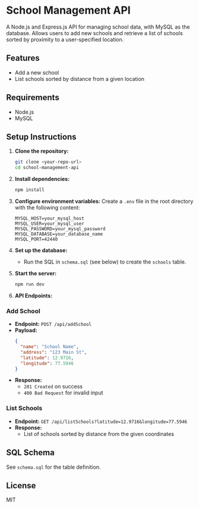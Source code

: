 # School Management API

A Node.js and Express.js API for managing school data, with MySQL as the database. Allows users to add new schools and retrieve a list of schools sorted by proximity to a user-specified location.

## Features
- Add a new school
- List schools sorted by distance from a given location

## Requirements
- Node.js
- MySQL

## Setup Instructions

1. **Clone the repository:**
   ```bash
   git clone <your-repo-url>
   cd school-management-api
   ```

2. **Install dependencies:**
   ```bash
   npm install
   ```

3. **Configure environment variables:**
   Create a `.env` file in the root directory with the following content:
   ```env
   MYSQL_HOST=your_mysql_host
   MYSQL_USER=your_mysql_user
   MYSQL_PASSWORD=your_mysql_password
   MYSQL_DATABASE=your_database_name
   MYSQL_PORT=42440
   ```

4. **Set up the database:**
   - Run the SQL in `schema.sql` (see below) to create the `schools` table.

5. **Start the server:**
   ```bash
   npm run dev
   ```

6. **API Endpoints:**

### Add School
- **Endpoint:** `POST /api/addSchool`
- **Payload:**
  ```json
  {
    "name": "School Name",
    "address": "123 Main St",
    "latitude": 12.9716,
    "longitude": 77.5946
  }
  ```
- **Response:**
  - `201 Created` on success
  - `400 Bad Request` for invalid input

### List Schools
- **Endpoint:** `GET /api/listSchools?latitude=12.9716&longitude=77.5946`
- **Response:**
  - List of schools sorted by distance from the given coordinates

## SQL Schema
See `schema.sql` for the table definition.

## License
MIT 